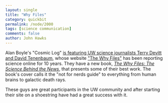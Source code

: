 ```yaml
---
layout: single 
title: "Why Files" 
category: quickbit
permalink: /node/2000
tags: [science communication] 
comments: false 
author: John Hawks 
---
```


Alan Boyle's "Cosmic Log" <a href="http://cosmiclog.msnbc.msn.com/archive/2009/05/22/1941478.aspx">is featuring UW science journalists Terry Devitt and David Tenenbaum</a>, whose website <a href="http://whyfiles.org/">"The Why Files"</a> has been reporting science online for 10 years. They have a new book, <a href="http://www.amazon.com/gp/product/0143114670?ie=UTF8&tag=johnhawksanth-20&linkCode=as2&camp=1789&creative=390957&creativeASIN=0143114670"><i>The Why Files: The Science Behind the News</i></a>, that presents some of their best work. The book's cover calls it the "not for nerds guide" to everything from human brains to galactic death rays. 

These guys are great participants in the UW community and after starting their site on a shoestring have had a great success with it. 

